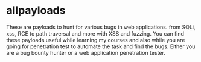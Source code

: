 # allpayloads
These are payloads to hunt for various bugs in web applications. from SQLi, xss, RCE to path traversal and more with XSS and fuzzing.
You can find these payloads useful while learning my courses and also while you are going for penetration test to automate the task and find the bugs. Either you are a bug bounty hunter or a web application penetration tester.
